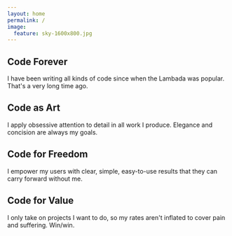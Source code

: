```yaml
---
layout: home
permalink: /
image:
  feature: sky-1600x800.jpg
---
```


<div class="tiles">

<div class="tile">
  <h2 class="post-title">Code Forever</h2>
  <p class="post-excerpt">I have been writing all kinds of code since when the Lambada was popular.  That's a very long time ago.</p>
</div><!-- /.tile -->

<div class="tile">
  <h2 class="post-title">Code as Art</h2>
  <p class="post-excerpt">I apply obsessive attention to detail in all work I produce.  Elegance and concision are always my goals.</p>
</div><!-- /.tile -->

<div class="tile">
  <h2 class="post-title">Code for Freedom</h2>
  <p class="post-excerpt">I empower my users with clear, simple, easy-to-use results that they can carry forward without me.</p>
</div><!-- /.tile -->

<div class="tile">
  <h2 class="post-title">Code for Value</h2>
  <p class="post-excerpt">I only take on projects I want to do, so my rates aren't inflated to cover pain and suffering.  Win/win.</p>
</div><!-- /.tile -->

</div><!-- /.tiles -->
